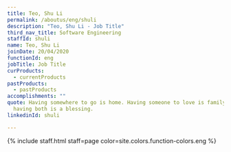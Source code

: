 ```yaml
---
title: Teo, Shu Li
permalink: /aboutus/eng/shuli
description: "Teo, Shu Li - Job Title"
third_nav_title: Software Engineering
staffId: shuli
name: Teo, Shu Li
joinDate: 20/04/2020
functionId: eng
jobTitle: Job Title
curProducts:
  - currentProducts
pastProducts:
  - pastProducts
accomplishments: ""
quote: Having somewhere to go is home. Having someone to love is family. And
  having both is a blessing.
linkedinId: shuli

---
```


{% include staff.html staff=page color=site.colors.function-colors.eng %}

